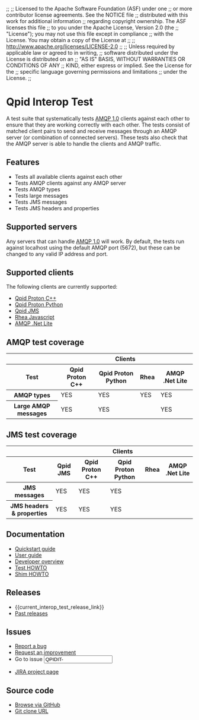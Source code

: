 ;;
;; Licensed to the Apache Software Foundation (ASF) under one
;; or more contributor license agreements.  See the NOTICE file
;; distributed with this work for additional information
;; regarding copyright ownership.  The ASF licenses this file
;; to you under the Apache License, Version 2.0 (the
;; "License"); you may not use this file except in compliance
;; with the License.  You may obtain a copy of the License at
;; 
;;   http://www.apache.org/licenses/LICENSE-2.0
;; 
;; Unless required by applicable law or agreed to in writing,
;; software distributed under the License is distributed on an
;; "AS IS" BASIS, WITHOUT WARRANTIES OR CONDITIONS OF ANY
;; KIND, either express or implied.  See the License for the
;; specific language governing permissions and limitations
;; under the License.
;;

<div id="-left-column" markdown="1">

# Qpid Interop Test

<div class="feature" markdown="1">

A test suite that systematically tests [AMQP 1.0](/amqp/index.html)
clients against each other to ensure that they are working correctly
with each other. The tests consist of matched client pairs to send and receive
messages through an AMQP server (or combination of connected servers). These tests
also check that the AMQP server is able to handle the clients and AMQP traffic.

</div>

## Features

<div class="two-column" markdown="1">

 - Tests all available clients against each other
 - Tests AMQP clients against any AMQP server
 - Tests AMQP types
 - Tests large messages
 - Tests JMS messages
 - Tests JMS headers and properties

</div>

## Supported servers

Any servers that can handle [AMQP 1.0](/amqp/index.html)
will work. By default, the tests run against localhost using the default AMQP port (5672), but these can be
changed to any valid IP address and port.

## Supported clients

The following clients are currently supported:

 - [Qpid Proton C++]({{current_proton_release_url}}/proton/c/api/files.html)
 - [Qpid Proton Python]({{current_proton_release_url}}/proton/python/api/index.html)
 - [Qpid JMS](/components/jms/index.html)
 - [Rhea Javascript](https://github.com/grs/rhea)
 - [AMQP .Net Lite](https://github.com/Azure/amqpnetlite)

## AMQP test coverage

<div class="scroll" markdown="1">

<table>
  <thead>
    <tr>
      <th>&nbsp;</th>
      <th colspan="4">Clients</th>
    </tr>
    <tr>
      <th>Test</th>
      <th>Qpid Proton C++</th>
      <th>Qpid Proton Python</th>
      <th>Rhea</th>
      <th>AMQP .Net Lite</th>
    </tr>
  </thead>
  <tbody>
    <tr>
      <th>AMQP types</th>
      <td>YES</td>
      <td>YES</td>
      <td>YES</td>
      <td>YES</td>
    </tr>
    <tr>
      <th>Large AMQP messages</th>
      <td>YES</td>
      <td>YES</td>
      <td></td>
      <td>YES</td>
    </tr>
  </tbody>
</table>

</div>

## JMS test coverage

<div class="scroll" markdown="1">

<table>
  <thead>
    <tr>
      <th>&nbsp;</th>
      <th colspan="5">Clients</th>
    </tr>
    <tr>
      <th>Test</th>
      <th>Qpid JMS</th>
      <th>Qpid Proton C++</th>
      <th>Qpid Proton Python</th>
      <th>Rhea</th>
      <th>AMQP .Net Lite</th>
    </tr>
  </thead>
  <tbody>
    <tr>
      <th>JMS messages</th>
      <td>YES</td>
      <td>YES</td>
      <td>YES</td>
      <td></td>
      <td></td>
    </tr>
    <tr>
      <th>JMS headers & properties</th>
      <td>YES</td>
      <td>YES</td>
      <td>YES</td>
      <td></td>
      <td></td>
    </tr>
  </tbody>
</table>

</div>

## Documentation

<div class="two-column" markdown="1">

 - [Quickstart guide]({{current_interop_test_release_url}}/QUICKSTART.html)
 - [User guide]({{current_interop_test_release_url}}/users-guide.html)
 - [Developer overview](https://git-wip-us.apache.org/repos/asf?p=qpid-interop-test.git;a=blob_plain;f=docs/qpid-interop-test-devel-overview.txt;hb=0.1.0)
 - [Test HOWTO](https://git-wip-us.apache.org/repos/asf?p=qpid-interop-test.git;a=blob_plain;f=docs/Test_HOWTO.txt;hb=0.1.0)
 - [Shim HOWTO](https://git-wip-us.apache.org/repos/asf?p=qpid-interop-test.git;a=blob_plain;f=docs/Shim_HOWTO.txt;hb=0.1.0)

</div>

</div>

<div id="-right-column" class="right-column-adjusted" markdown="1">

## Releases

 - {{current_interop_test_release_link}} 
 - [Past releases](/releases/index.html#past-releases)

## Issues

 - [Report a bug](https://issues.apache.org/jira/secure/CreateIssue.jspa?pid=12318621&issuetype=1&priority=3)
 - [Request an improvement](https://issues.apache.org/jira/secure/CreateIssue.jspa?pid=12318621&issuetype=4&priority=3)
 - <form id="-jira-goto-form">Go to issue <input name="jira" value="QPIDIT-"/></form>
 - [JIRA project page](https://issues.apache.org/jira/browse/QPIDIT)
 
## Source code

 - [Browse via GitHub](https://github.com/apache/qpid-interop-test)
 - [Git clone URL](https://git-wip-us.apache.org/repos/asf/qpid-interop-test.git)
 
</div>
